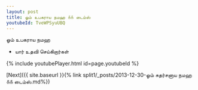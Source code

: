 ```yaml
---
layout: post
title: ஓம் உபகராய நமஹ ௧௧ டைம்ஸ்
youtubeId: TveWPSyuUBQ
---
```

 
 
 ஓம் உபகராய நமஹ  
 
 -  யார் உதவி செய்கிறார்கள் 
 
  
 
  
 
 
 
 
 
 


{% include youtubePlayer.html id=page.youtubeId %}
 
[Next]({{ site.baseurl }}{% link  split1/_posts/2013-12-30-ஓம் சுதர்சனாய நமஹ ௧௧ டைம்ஸ்.md%})
 
